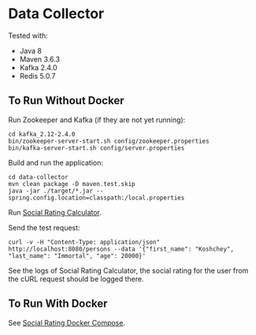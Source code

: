 # Data Collector

Tested with:
* Java 8
* Maven 3.6.3
* Kafka 2.4.0
* Redis 5.0.7

## To Run Without Docker

Run Zookeeper and Kafka (if they are not yet running):
```
cd kafka_2.12-2.4.0
bin/zookeeper-server-start.sh config/zookeeper.properties
bin/kafka-server-start.sh config/server.properties
```

Build and run the application:
```
cd data-collector
mvn clean package -D maven.test.skip
java -jar ./target/*.jar --spring.config.location=classpath:/local.properties
```

Run [Social Rating Calculator](https://github.com/yaskovdev/social-rating-calculator).

Send the test request:
```
curl -v -H "Content-Type: application/json" http://localhost:8080/persons --data '{"first_name": "Koshchey", "last_name": "Immortal", "age": 20000}'
```

See the logs of Social Rating Calculator, the social rating for the user from the cURL request should be logged there.

## To Run With Docker

See [Social Rating Docker Compose](https://github.com/yaskovdev/social-rating-docker-compose).
